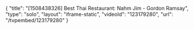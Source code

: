 {
    "title": "[1508438326] Best Thai Restaurant: Nahm Jim - Gordon Ramsay",
    "type": "solo",
    "layout": "iframe-static",
    "videoId": "123179280",
    "url": "\/tvpembed\/123179280"
}